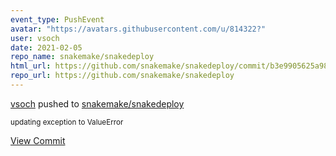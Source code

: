 ```yaml
---
event_type: PushEvent
avatar: "https://avatars.githubusercontent.com/u/814322?"
user: vsoch
date: 2021-02-05
repo_name: snakemake/snakedeploy
html_url: https://github.com/snakemake/snakedeploy/commit/b3e9905625a98b8ffe82d53a9cb836312c6d71db
repo_url: https://github.com/snakemake/snakedeploy
---
```


<a href='https://github.com/vsoch' target='_blank'>vsoch</a> pushed to <a href='https://github.com/snakemake/snakedeploy' target='_blank'>snakemake/snakedeploy</a>

<small>updating exception to ValueError</small>

<a href='https://github.com/snakemake/snakedeploy/commit/b3e9905625a98b8ffe82d53a9cb836312c6d71db' target='_blank'>View Commit</a>